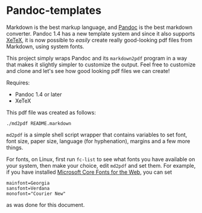 # Pandoc-templates

Markdown is the best markup language, and [Pandoc](http://johnmacfarlane.net/pandoc/) is the best markdown
converter. Pandoc 1.4 has a new template system and since it also supports
[XeTeX](http://scripts.sil.org/cms/scripts/page.php?site_id=nrsi&item_id=xetex),
it is now possible to _easily_ create really good-looking pdf files from
Markdown, using system fonts. 

This project simply wraps Pandoc and its `markdown2pdf` program in a way that
makes it slightly simpler to customize the output. Feel free to customize and
clone and let's see how good looking pdf files we can create!

Requires:

- Pandoc 1.4 or later
- XeTeX

This pdf file was created as follows:

    ./md2pdf README.markdown

`md2pdf` is a simple shell script wrapper that contains variables to set
font, font size, paper size, language (for hyphenation), margins and a few
more things.

For fonts, on Linux, first run `fc-list` to see what fonts you have available
on your system, then make your choice, edit `md2pdf` and set them. For
example, if you have installed [Microsoft Core Fonts for the Web](http://en.wikipedia.org/wiki/Core_fonts_for_the_Web), you can set

    mainfont=Georgia
    sansfont=Verdana
    monofont="Courier New"

as was done for this document.
